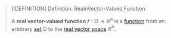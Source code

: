 >[!DEFINITION] Definition: RealnVector-Valued Function
>
>A **real vector-valued function** $f: D \to \mathbb{R}^n$ is a [function](../../Set%20Theory/Functions/Function.md) from an arbitrary [set](../../Set%20Theory/Set.md) $D$ to the [real vector space](../../Algebra/Linear%20Algebra/Matrices/Row%20&%20Column%20Vectors/Real%20Vectors/Real%20Vector.md) $\mathbb{R}^n$.
>